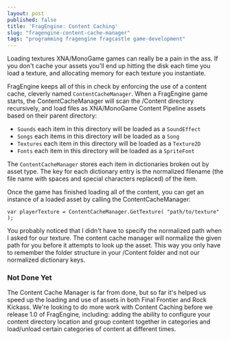 ```yaml
---
layout: post
published: false
title: 'FragEngine: Content Caching'
slug: "fragengine-content-cache-manager"
tags: "programming fragengine fragcastle game-development"
---
```


Loading textures XNA/MonoGame games can really be a pain in the ass. If you don't cache your assets you'll end up hitting the disk each time you load a texture, and allocating memory for each texture you instantiate.

FragEngine keeps all of this in check by enforcing the use of a content cache, cleverly named `ContentCacheManager`. When a FragEngine game starts, the ContentCacheManager will scan the /Content directory recursively, and load files as XNA/MonoGame Content Pipeline assets based on their parent directory:

 - `Sounds` each item in this directory will be loaded as a `SoundEffect`
 - `Songs` each items in this directory will be loaded as a `Song`
 - `Textures` each item in this directory will be loaded as a `Texture2D`
 - `Fonts` each item in this directory will be loaded as a `SpriteFont`

The `ContentCacheManager` stores each item in dictionaries broken out by asset type. The key for each dictionary entry is the normalized filename (the file name with spaces and special characters replaced) of the item.

Once the game has finished loading all of the content, you can get an instance of a loaded asset by calling the ContentCacheManager:

    var playerTexture = ContentCacheManager.GetTexture( "path/to/texture" );

You probably noticed that I didn't have to specify the normalized path when I asked for our texture. The content cache manager will normalize the given path for you before it attempts to look up the asset. This way you only have to remember the folder structure in your /Content folder and not our normalized dictionary keys.

### Not Done Yet
The Content Cache Manager is far from done, but so far it's helped us speed up the loading and use of assets in both Final Frontier and Rock Kickass. We're looking to do more work with Content Caching before we release 1.0 of FragEngine, including: adding the ability to configure your content directory location and group content together in categories and load/unload certain categories of content at different times.
